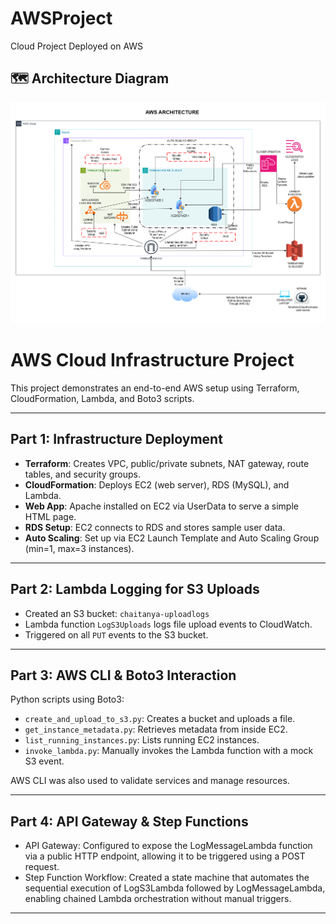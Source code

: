 # AWSProject
Cloud Project Deployed on AWS

## 🗺️ Architecture Diagram

![AWS Architecture](Images/AWSArchitecture.png)

# AWS Cloud Infrastructure Project

This project demonstrates an end-to-end AWS setup using Terraform, CloudFormation, Lambda, and Boto3 scripts.

---

## Part 1: Infrastructure Deployment

- **Terraform**: Creates VPC, public/private subnets, NAT gateway, route tables, and security groups.
- **CloudFormation**: Deploys EC2 (web server), RDS (MySQL), and Lambda.
- **Web App**: Apache installed on EC2 via UserData to serve a simple HTML page.
- **RDS Setup**: EC2 connects to RDS and stores sample user data.
- **Auto Scaling**: Set up via EC2 Launch Template and Auto Scaling Group (min=1, max=3 instances).

---

## Part 2: Lambda Logging for S3 Uploads

- Created an S3 bucket: `chaitanya-uploadlogs`
- Lambda function `LogS3Uploads` logs file upload events to CloudWatch.
- Triggered on all `PUT` events to the S3 bucket.

---

## Part 3: AWS CLI & Boto3 Interaction

Python scripts using Boto3:
- `create_and_upload_to_s3.py`: Creates a bucket and uploads a file.
- `get_instance_metadata.py`: Retrieves metadata from inside EC2.
- `list_running_instances.py`: Lists running EC2 instances.
- `invoke_lambda.py`: Manually invokes the Lambda function with a mock S3 event.

AWS CLI was also used to validate services and manage resources.

---

## Part 4: API Gateway & Step Functions

- API Gateway: Configured to expose the LogMessageLambda function via a public HTTP endpoint, allowing it to be triggered using a POST request.
- Step Function Workflow: Created a state machine that automates the sequential execution of LogS3Lambda followed by LogMessageLambda, enabling chained Lambda orchestration without manual triggers.

---
